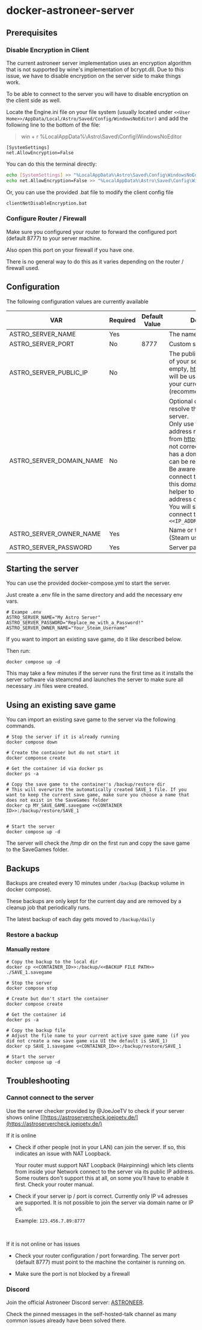 # docker-astroneer-server

## Prerequisites

### Disable Encryption in Client

The current astroneer server implementation uses an encryption algorithm that is not supported by wine's implementation of bcrypt.dll.
Due to this issue, we have to disable encryption on the server side to make things work.

To be able to connect to the server you will have to disable encryption on the client side as well.

Locate the Engine.ini file on your file system (usually located under `<<User Home>>/AppData/Local/Astro/Saved/Config/WindowsNoEditor)` and add the following line to the bottom of the file:

> win + r %LocalAppData%\Astro\Saved\Config\WindowsNoEditor

```
[SystemSettings]
net.AllowEncryption=False
```

You can do this the terminal directly:

```bash
echo [SystemSettings] >> "%LocalAppData%\Astro\Saved\Config\WindowsNoEditor\Engine.ini"
echo net.AllowEncryption=False >> "%LocalAppData%\Astro\Saved\Config\WindowsNoEditor\Engine.ini"
```

Or, you can use the provided .bat file to modify the client config file

```bash
clientNetDisableEncryption.bat
```

### Configure Router / Firewall

Make sure you configured your router to forward the configured port (default 8777) to your server machine.

Also open this port on your firewall if you have one.

There is no general way to do this as it varies depending on the router / firewall used.

## Configuration

The following configuration values are currently available

| VAR                      | Required | Default Value | Description                                                                                                                                                                                                                                                                                                                                                                                                              |
| ------------------------ | -------- | ------------- | ------------------------------------------------------------------------------------------------------------------------------------------------------------------------------------------------------------------------------------------------------------------------------------------------------------------------------------------------------------------------------------------------------------------------ |
| ASTRO_SERVER_NAME        | Yes      |               | The name or your server.                                                                                                                                                                                                                                                                                                                                                                                                 |
| ASTRO_SERVER_PORT        | No       | 8777          | Custom server port                                                                                                                                                                                                                                                                                                                                                                                                       |
| ASTRO_SERVER_PUBLIC_IP   | No       |               | The public ip address (v4) of your server. If left empty, https://api.ipify.org/ will be used to determine your current ip address (recommended).                                                                                                                                                                                                                                                                        |
| ASTRO_SERVER_DOMAIN_NAME | No       |               | Optional domain name to resolve the ip for the server. <br/>Only use this if the IP address returned from https://api.ipify.org/ is not correct and your host has a domain name that can be resolved.<br/>Be aware that you can't connect to the server with this domain name it's just a helper to determine the ip address of your server. You will still have to connect to the server with `<<IP_ADDRESS>>:<<PORT>>` |
| ASTRO_SERVER_OWNER_NAME  | Yes      |               | Name or the server owner (Steam username)                                                                                                                                                                                                                                                                                                                                                                                |
| ASTRO_SERVER_PASSWORD    | Yes      |               | Server password                                                                                                                                                                                                                                                                                                                                                                                                          |

## Starting the server

You can use the provided docker-compose.yml to start the server.

Just create a .env file in the same directory and add the necessary env vars.

```Example
# Exampe .env
ASTRO_SERVER_NAME="My Astro Server"
ASTRO_SERVER_PASSWORD="Replace_me_with_a_Password!"
ASTRO_SERVER_OWNER_NAME="Your_Steam_Username"
```

If you want to import an existing save game, do it like described below.

Then run:

```
docker compose up -d
```

This may take a few minutes if the server runs the first time as it installs the server software via steamcmd and launches the server to make sure all necessary .ini files were created.

## Using an existing save game

You can import an existing save game to the server via the following commands.

```
# Stop the server if it is already running
docker compose down

# Create the container but do not start it
docker componse create

# Get the container id via docker ps
docker ps -a

# Copy the save game to the container's /backup/restore dir
# This will overwrite the automatically created SAVE_1 file. If you want to keep the current save game, make sure you choose a name that does not exist in the SaveGames folder
docker cp MY_SAVE_GAME.savegame <<CONTAINER ID>>:/backup/restore/SAVE_1


# Start the server
docker compose up -d
```

The server will check the /tmp dir on the first run and copy the save game to the SaveGames folder.

## Backups

Backups are created every 10 minutes under `/backup` (backup volume in docker compose).

These backups are only kept for the current day and are removed by a cleanup job that  periodically runs.

The latest backup of each day gets moved to `/backup/daily`

### Restore a backup

#### Manually restore

```shell
# Copy the backup to the local dir
docker cp <<CONTAINER_ID>>:/backup/<<BACKUP FILE PATH>> ./SAVE_1.savegame

# Stop the server
docker compose stop

# Create but don't start the container
docker compose create

# Get the container id
docker ps -a

# Copy the backup file
# Adjust the file name to your current active save game name (if you did not create a new save game via UI the default is SAVE_1)
docker cp SAVE_1.savegame <<CONTAINER_ID>>:/backup/restore/SAVE_1

# Start the server
docker compose up -d
```

## Troubleshooting

### Cannot connect to the server

Use the server checker provided by @JoeJoeTV to check if your server shows online [[https://astroservercheck.joejoetv.de/](https://astroservercheck.joejoetv.de/)



If it is online

- Check if other people (not in your LAN) can join the server. If so, this indicates an issue with NAT Loopback.
  
  Your router must support NAT Loopback (Hairpinning) which lets clients 
  from inside your Network connect to the server via its public IP 
  address. Some routers don't support this at all, on some you'll have to 
  enable it first. Check your router manual.

- Check if your server ip / port is correct. Currently only IP v4 adresses are supported. It is not possible to join the server via domain name or IP v6. 
  
  Example: `123.456.7.89:8777`

    

If it is not online or has issues

- Check your router configuration / port forwarding. The server port 
  (default 8777) must point to the machine the container is running on.

- Make sure the port is not blocked by a firewall



### Discord

Join the official Astroneer Discord server: [ASTRONEER](https://discord.com/invite/astroneer). 

Check the pinned messages in the self-hosted-talk channel as many common issues already have been solved there.
